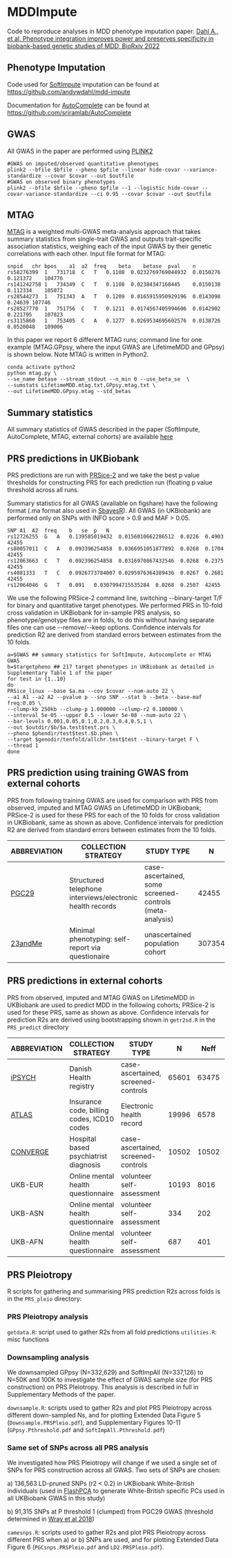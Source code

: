 # MDDImpute

Code to reproduce analyses in MDD phenotype imputation paper: [Dahl A., et al, Phenotype integration improves power and preserves specificity in biobank-based genetic studies of MDD, BioRxiv 2022](https://www.biorxiv.org/content/10.1101/2022.08.15.503980v1.abstract)

## Phenotype Imputation 

Code used for [SoftImpute](https://cran.r-project.org/web/packages/softImpute/index.html) imputation can be found at https://github.com/andywdahl/mdd-impute 

Documentation for [AutoComplete](https://www.biorxiv.org/content/10.1101/2022.08.15.503991v1) can be found at https://github.com/sriramlab/AutoComplete 

## GWAS 

All GWAS in the paper are performed using [PLINK2](https://www.cog-genomics.org/plink/2.0/)

```
#GWAS on imputed/observed quantitative phenotypes 
plink2 --bfile $bfile --pheno $pfile --linear hide-covar --variance-standardize --covar $covar --out $outfile 
#GWAS on observed binary phenotypes 
plink2 --bfile $bfile --pheno $pfile --1 --logistic hide-covar --covar-variance-standardize --ci 0.95 --covar $covar --out $outfile 
```

## MTAG 

[MTAG](https://www.nature.com/articles/s41588-017-0009-4) is a weighted multi-GWAS meta-analysis approach that takes summary statistics from single-trait GWAS and outputs trait-specific association statistics, weighing each of the input GWAS by their genetic correlations with each other. Input file format for MTAG: 

```
snpid	chr	bpos	a1	a2	freq	beta	betase	pval	n
rs58276399	1	731718	C	T	0.1108	0.0232769769044932	0.0150276	0.121372	104776
rs141242758	1	734349	C	T	0.1108	0.02384347168445	0.0150138	0.112334	105072
rs28544273	1	751343	A	T	0.1209	0.0165915950929196	0.0143098	0.24639	107746
rs28527770	1	751756	C	T	0.1211	0.0174567405994606	0.0142902	0.221795	107823
rs3115860	1	753405	C	A	0.1277	0.0269534695602576	0.0138726	0.0520048	109006
```

In this paper we report 6 different MTAG runs; command line for one example (MTAG.GPpsy, where the input GWAS are LifetimeMDD and GPpsy) is shown below. Note MTAG is written in Python2.  

```
conda activate python2
python mtag.py \
--se_name betase --stream_stdout --n_min 0 --use_beta_se  \
--sumstats LifetimeMDD.mtag.txt,GPpsy.mtag.txt \
--out LifetimeMDD.GPpsy.mtag --std_betas  
``` 

## Summary statistics 

All summary statistics of GWAS described in the paper (SoftImpute, AutoComplete, MTAG, external cohorts) are available [here](https://doi.org/10.6084/m9.figshare.19604335.v1)

## PRS predictions in UKBiobank

PRS predictions are run with [PRSice-2](https://choishingwan.github.io/PRSice/) and we take the best p value thresholds for constructing PRS for each prediction run (floating p value threshold across all runs. 

Summary statistics for all GWAS (available on figshare) have the following format (.ma format also used in [SbayesR](https://cnsgenomics.com/software/gctb/#Tutorial)). All GWAS (in UKBiobank) are performed only on SNPs with INFO score > 0.9 and MAF > 0.05. 

```
SNP	A1	A2	freq	b	se	p	N
rs12726255	G	A	0.139585019432	0.0156010662286512	0.0226	0.4903	42455
rs80057011	C	A	0.093396254858	0.0366951051877892	0.0268	0.1704	42455
rs12063663	C	T	0.092396254858	0.0316970867432546	0.0268	0.2375	42455
rs4081333	T	C	0.0926773784007	0.0295976364389436	0.0267	0.2681	42455
rs12064046	G	T	0.091	0.0307994715535284	0.0268	0.2507	42455
```

We use the following PRSice-2 command line, switching --binary-target T/F for binary and quantitative target phenotypes. We performed PRS in 10-fold cross validation in UKBiobank for in-sample PRS analysis, so phenotype/genotype files are in folds, to do this without having separate files one can use --remove/--keep options. Confidence intervals for prediction R2 are derived from standard errors between estimates from the 10 folds. 

```
a=$GWAS ## summary statistics for SoftImpute, Autocomplete or MTAG GWAS 
b=$targetpheno ## 217 target phenotypes in UKBiobank as detailed in Supplementary Table 1 of the paper 
for test in {1..10}
do 
PRSice_linux --base $a.ma --cov $covar --num-auto 22 \
--a1 A1 --a2 A2 --pvalue p --snp SNP --stat b --beta --base-maf freq:0.05 \
--clump-kb 250kb --clump-p 1.000000 --clump-r2 0.100000 \
--interval 5e-05 --upper 0.5 --lower 5e-08 --num-auto 22 \
--bar-levels 0.001,0.05,0.1,0.2,0.3,0.4,0.5,1 \
--out $outdir/$b/$a.test$test.prs \
--pheno $phendir/test$test.$b.phen \
--target $genodir/tenfold/allchr.test$test --binary-target F \
--thread 1
done 
```

## PRS prediction using training GWAS from external cohorts 

PRS from following training GWAS are used for comparison with PRS from observed, imputed and MTAG GWAS on LifetimeMDD in UKBiobank; PRSice-2 is used for these PRS for each of the 10 folds for cross validation in UKBiobank, same as shown as above. Confidence intervals for prediction R2 are derived from standard errors between estimates from the 10 folds. 

|ABBREVIATION	|COLLECTION STRATEGY	|STUDY TYPE	|N	|Neff	|SAMPLE PREV	|POPULATION PREV|
|---|---|---|---|---|---|---|
|[PGC29](https://www.nature.com/articles/s41588-018-0090-3)|Structured telephone interviews/electronic health records|case-ascertained, some screened-controls (meta-analysis)|42455|40627|0.40|[0.15](https://jamanetwork.com/journals/jama/fullarticle/196765)|
|[23andMe](https://www.nature.com/articles/ng.3623)|Minimal phenotyping: self-report via questionaire|unascertained population cohort|307354|228033|0.25	|[0.25](https://www.nature.com/articles/ng.3623)|


## PRS predictions in external cohorts 

PRS from observed, imputed and MTAG GWAS on LifetimeMDD in UKBiobank are used to predict MDD in the following cohorts; PRSice-2 is used for these PRS, same as shown as above. Confidence intervals for prediction R2s are derived using bootstrapping shown in ```getr2sd.R``` in the ```PRS_predict``` directory 

|ABBREVIATION	|COLLECTION STRATEGY	|STUDY TYPE	|N	|Neff	|SAMPLE PREV	|POPULATION PREV|
|---|---|---|---|---|---|---|
|[iPSYCH](https://www.nature.com/articles/s41593-018-0320-0)|Danish Health registry|case-ascertained, screened-controls|65601	|63475|0.41|[0.15](https://jamanetwork.com/journals/jama/fullarticle/196765)|
|[ATLAS](https://genomemedicine.biomedcentral.com/articles/10.1186/s13073-022-01106-x)|Insurance code, billing codes, ICD10 codes|Electronic health record|19996|6578|0.09|[0.09](https://genomemedicine.biomedcentral.com/articles/10.1186/s13073-022-01106-x)|
|[CONVERGE](https://www.nature.com/articles/nature14659)|Hospital based psychiatrist diagnosis|case-ascertained, screened-controls|10502|10502|0.50	|[0.08](https://www.nature.com/articles/nature14659)|
|UKB-EUR|Online mental health questionnaire|volunteer self-assessment|10193|8016|0.27|0.27|
|UKB-ASN|Online mental health questionnaire|volunteer self-assessment|334|202|0.19|0.19|
|UKB-AFN|Online mental health questionnaire|volunteer self-assessment|687|401|0.18|0.18|


## PRS Pleiotropy 

R scripts for gathering and summarising PRS prediction R2s across folds is in the ```PRS_pleio``` directory:

### PRS Pleiotropy analysis 

```getdata.R```: script used to gather R2s from all fold predictions 
```utilities.R```: misc functions  

### Downsampling analysis 

We downsampled GPpsy (N=332,629) and SoftImpAll (N=337,126) to N=50K and 100K to investigate the effect of GWAS sample size (for PRS construction) on PRS Pleiotropy. This analysis is described in full in Supplementary Methods of the paper. 

```downsample.R```: scripts used to gather R2s and plot PRS Pleiotropy across different down-sampled Ns, and for plotting Extended Data Figure 5 (```Downsample.PRSPleio.pdf```), and Supplementary Figures 10-11 (```GPpsy.Pthreshold.pdf``` and ```SoftImpAll.Pthreshold.pdf```)

### Same set of SNPs across all PRS analysis 
We investigated how PRS Pleiotropy will change if we used a single set of SNPs for PRS construction across all GWAS. Two sets of SNPs are chosen:

a) 136,563 LD-pruned SNPs (r2 < 0.2) in UKBiobank White-British individuals (used in [FlashPCA](https://github.com/gabraham/flashpca) to generate White-British specific PCs used in all UKBiobank GWAS in this study) 

b) 91,315 SNPs at P threshold 1 (clumped) from PGC29 GWAS (threshold determined in [Wray et al 2018](https://www.nature.com/articles/s41588-018-0090-3)) 

```samesnps.R```: scripts used to gather R2s and plot PRS Pleiotropy across different PRS when a) or b) SNPs are used, and for plotting Extended Data Figure 6 (```PGCsnps.PRSPleio.pdf``` and ```LD2.PRSPleio.pdf```).

